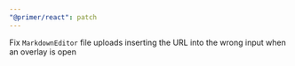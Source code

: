 ```yaml
---
"@primer/react": patch
---
```


Fix `MarkdownEditor` file uploads inserting the URL into the wrong input when an overlay is open
